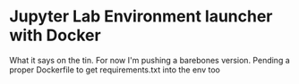 # Jupyter Lab Environment launcher with Docker  
What it says on the tin. For now I'm pushing a barebones version. Pending a proper Dockerfile to get requirements.txt into the env too
